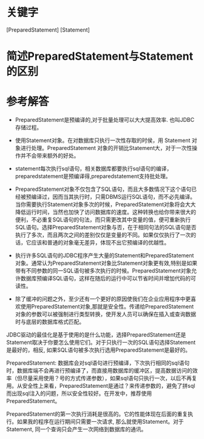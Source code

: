 # 关键字

[PreparedStatement] [Statement]

# 简述PreparedStatement与Statement的区别

# 参考解答
*  PreparedStatement是预编译的,对于批量处理可以大大提高效率. 也叫JDBC存储过程。
 
* 使用Statement对象。在对数据库只执行一次性存取的时侯，用 Statement 对象进行处理。PreparedStatement 对象的开销比Statement大，对于一次性操作并不会带来额外的好处。
 
* statement每次执行sql语句，相关数据库都要执行sql语句的编译，preparedstatement是预编译得,preparedstatement支持批处理。
 
* PreparedStatement对象不仅包含了SQL语句，而且大多数情况下这个语句已经被预编译过，因而当其执行时，只需DBMS运行SQL语句，而不必先编译。当你需要执行Statement对象多次的时候，PreparedStatement对象将会大大降低运行时间，当然也加快了访问数据库的速度。这种转换也给你带来很大的便利，不必重复SQL语句的句法，而只需更改其中变量的值，便可重新执行SQL语句。选择PreparedStatement对象与否，在于相同句法的SQL语句是否执行了多次，而且两次之间的差别仅仅是变量的不同。如果仅仅执行了一次的话，它应该和普通的对象毫无差异，体现不出它预编译的优越性。
 
* 执行许多SQL语句的JDBC程序产生大量的Statement和PreparedStatement对象。通常认为PreparedStatement对象比Statement对象更有效,特别是如果带有不同参数的同一SQL语句被多次执行的时候。PreparedStatement对象允许数据库预编译SQL语句，这样在随后的运行中可以节省时间并增加代码的可读性。
 
* 除了缓冲的问题之外，至少还有一个更好的原因使我们在企业应用程序中更喜欢使用PreparedStatement对象,那就是安全性。传递给PreparedStatement对象的参数可以被强制进行类型转换，使开发人员可以确保在插入或查询数据时与底层的数据库格式匹配。

JDBC驱动的最佳化是基于使用的是什么功能，选择PreparedStatement还是Statement取决于你要怎么使用它们。对于只执行一次的SQL语句选择Statement是最好的，相反, 如果SQL语句被多次执行选用PreparedStatement是最好的。

PreparedStatement: 数据库会对sql语句进行预编译，下次执行相同的sql语句时，数据库端不会再进行预编译了，而直接用数据库的缓冲区，提高数据访问的效率（但尽量采用使用？号的方式传递参数），如果sql语句只执行一次，以后不再复用。从安全性上来看，PreparedStatement是通过？来传递参数的，避免了拼sql而出现sql注入的问题，所以安全性较好。在开发中，推荐使用 PreparedStatement。

PreparedStatement的第一次执行消耗是很高的。它的性能体现在后面的重复执行。如果我的程序在运行期间只需要一次请求, 那么就使用Statement。对于Statement, 同一个查询只会产生一次网络到数据库的通讯。

 



